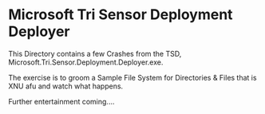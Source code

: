 # Microsoft Tri Sensor Deployment Deployer

This Directory contains a few Crashes from the TSD, Microsoft.Tri.Sensor.Deployment.Deployer.exe.

The exercise is to groom a Sample File System for Directories & Files that is XNU afu and watch what happens.

Further entertainment coming....
